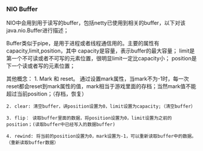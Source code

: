 ### NIO Buffer
NIO中会用到用于读写的buffer，包括netty已使用到相关的buffer，以下对该java.nio.Buffer进行描述；

Buffer类似于pipe，是用于进程或者线程通信用的。主要的属性有capacity,limit,position，其中
 	 capacity是容量，表示buffer的最大容量；
	 limit是第一个不可读或者不可写的元素位置，很明显limit一定比capacity小；
	 position是下一个读或者写的元素位置；

其他概念：
	1. Mark 和 reset。 通过设置mark属性，当mark不为-1时，每一次reset都会reset到mark属性的值，mark相当于游戏里面的存档；当然mark值不能超过当前position；（存档，恢复）
	
	2. clear: 清空buffer，讲position设置为0，limit设置为capacity;（清空buffer）
	
	3. flip： 读取buffer里面的数据，将position设置为0，limit设置为之前的position；(读取buffer中已经写入的数据buffer)
	
	4. rewind: 将当前的position设置为0，mark设置为-1，可以重新读取buffer中的数据。（重新读取buffer数据）
